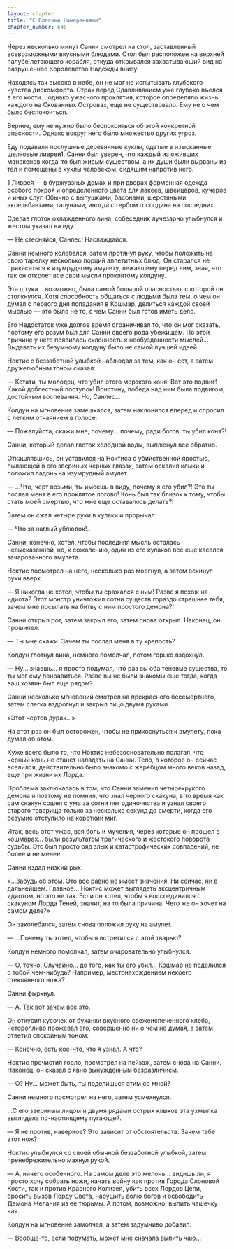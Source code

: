 ```yaml
---
layout: chapter
title: "С Благими Намерениями"
chapter_number: 648
---
```


Через несколько минут Санни смотрел на стол, заставленный всевозможными вкусными блюдами. Стол был расположен на верхней палубе летающего корабля, откуда открывался захватывающий вид на разрушенное Королевство Надежды внизу.

Находясь так высоко в небе, он не мог не испытывать глубокого чувства дискомфорта. Страх перед Сдавливанием уже глубоко въелся в его кости... однако ужасного проклятия, которое определяло жизнь каждого на Скованных Островах, еще не существовало. Ему не о чем было беспокоиться.

Вернее, ему не нужно было беспокоиться об этой конкретной опасности. Однако вокруг него было множество других угроз.

Еду подавали послушные деревянные куклы, одетые в изысканные шелковые ливреи1. Санни был уверен, что каждый из оживших манекенов когда-то был живым существом, а их души были вырваны из тел и помещены в куклы человеком, сидящим напротив него.

1 Ливре́я — в буржуазных домах и при дворах форменная одежда особого покроя и определённого цвета для лакеев, швейцаров, кучеров и иных слуг. Обычно с выпушками, басонами, шерстяными аксельбантами, галунами, иногда с гербом господина на последних.

Сделав глоток охлажденного вина, собеседник лучезарно улыбнулся и жестом указал на еду.

— Не стесняйся, Санлес! Наслаждайся.

Санни немного колебался, затем протянул руку, чтобы положить на свою тарелку несколько порций аппетитных блюд. Он старался не прикасаться к изумрудному амулету, лежавшему перед ним, зная, что так он откроет все свои мысли проклятому колдуну.

Эта штука... возможно, была самой большой опасностью, с которой он столкнулся. Хотя способность общаться с людьми была тем, о чем он думал с первого дня попадания в Кошмар, делиться каждой своей мыслью — это было не то, с чем Санни был готов иметь дело.

Его Недостаток уже долгое время ограничивал то, что он мог сказать, поэтому его разум был для Санни своего рода убежищем. По этой причине у него появилась склонность к необузданности мыслей... Выдавать их безумному колдуну было не самой лучшей идеей.

Ноктис с беззаботной улыбкой наблюдал за тем, как он ест, а затем дружелюбным тоном сказал:

— Кстати, ты молодец, что убил этого мерзкого коня! Вот это подвиг! Какой доблестный поступок! Воистину, победа над ним была подвигом, достойным воспевания. Но, Санлес...

Колдун на мгновение замешкался, затем наклонился вперед и спросил с легким отчаянием в голосе:

— Пожалуйста, скажи мне, почему... почему, ради богов, ты убил коня?!

Санни, который делал глоток холодной воды, выплюнул все обратно.

Откашлявшись, он уставился на Ноктиса с убийственной яростью, пылающей в его звериных черных глазах, затем оскалил клыки и положил ладонь на изумрудный амулет.

— ...Что, черт возьми, ты имеешь в виду, почему я его убил?! Это ты послал меня в его проклятое логово! Конь был так близок к тому, чтобы стать моей смертью, что мне еще оставалось делать?!

Затем он сжал четыре руки в кулаки и прорычал:

— Что за наглый ублюдок!..

Санни, конечно, хотел, чтобы последняя мысль осталась невысказанной, но, к сожалению, один из его кулаков все еще касался зачарованного амулета.

Ноктис посмотрел на него, несколько раз моргнул, а затем вскинул руки вверх.

— Я никогда не хотел, чтобы ты сражался с ним! Разве я похож на идиота? Этот монстр уничтожил сотни существ гораздо страшнее тебя, зачем мне посылать на битву с ним простого демона?!

Санни открыл рот, затем закрыл его, затем снова открыл. Наконец, он прошипел:

— Ты мне скажи. Зачем ты послал меня в ту крепость?

Колдун глотнул вина, немного помолчал, потом горько вздохнул.

— Ну... знаешь... я просто подумал, что раз вы оба теневые существа, то ты мог ему понравиться. Разве вы не были знакомы еще тогда, когда ваш хозяин был еще рядом?

Санни несколько мгновений смотрел на прекрасного бессмертного, затем слегка вздрогнул и закрыл лицо двумя руками.

«Этот чертов дурак...»

На этот раз он был осторожен, чтобы не прикоснуться к амулету, пока думал об этом.

Хуже всего было то, что Ноктис небезосновательно полагал, что черный конь не станет нападать на Санни. Тело, в которое он сейчас вселился, действительно было знакомо с жеребцом много веков назад, еще при жизни их Лорда.

Проблема заключалась в том, что Санни заменил четырехрукого демона и поэтому не помнил, что знал черного скакуна, в то время как сам скакун сошел с ума за сотни лет одиночества и узнал своего старого товарища только за несколько секунд до смерти, когда его безумие отступило на короткий миг.

Итак, весь этот ужас, вся боль и мучения, через которые он прошел в кошмарах... были результатом трагического и жестокого поворота судьбы. Это был просто ряд злых и катастрофических совпадений, не более и не менее.

Санни издал низкий рык.

«...Забудь об этом. Это все равно не имеет значения. Ни сейчас, ни в дальнейшем. Главное... Ноктис может выглядеть эксцентричным идиотом, но это не так. Если он хотел, чтобы я воссоединился с скакуном Лорда Теней, значит, на то была причина. Чего же он хочет на самом деле?»

Он заколебался, затем снова положил руку на амулет.

— ...Почему ты хотел, чтобы я встретился с этой тварью?

Колдун немного помолчал, затем очаровательно улыбнулся.

— О, точно. Случайно... до того, как ты его убил… Кошмар не поделился с тобой чем-нибудь? Например, местонахождением некоего стеклянного ножа?

Санни фыркнул.

— А. Так вот зачем всё это.

Он откусил кусочек от буханки вкусного свежеиспеченного хлеба, неторопливо прожевал его, совершенно ни о чем не думая, а затем ответил спокойным тоном:

— Конечно, есть кое-что, что я узнал. А что?

Ноктис прочистил горло, посмотрел на пейзаж, затем снова на Санни. Наконец, он сказал с явно вынужденным безразличием.

— О? Ну... может быть, ты поделишься этим со мной?

Санни немного посмотрел на него, затем усмехнулся.

...С его звериным лицом и двумя рядами острых клыков эта ухмылка выглядела по-настоящему пугающей.

— Я не против, наверное? Это зависит от обстоятельств. Зачем тебе этот нож?

Ноктис улыбнулся со своей обычной беззаботной улыбкой, затем пренебрежительно махнул рукой.

— А, ничего особенного. На самом деле это мелочь… видишь ли, я просто хочу собрать ножи, начать войну как против Города Слоновой Кости, так и против Красного Колизея, убить всех Лордов Цепи, бросить вызов Лорду Света, нарушить волю богов и освободить Демона Желания из ее тюрьмы. А потом, возможно, выпить чашечку чая.

Колдун на мгновение замолчал, а затем задумчиво добавил:

— Вообще-то, если подумать, может мне сначала выпить чаю...